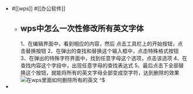 - #[[wps]] #[[办公软件]]
    - ## wps中怎么一次性修改所有英文字体
        1、在编辑界面中，看到相应的内容，然后 点击工具栏上的开始按钮，点击替换按钮
        2、在弹出的查找和替换这个输入框中，点击特殊格式按钮
        3、在弹出的特殊字符界面中，找到任意字母这个选项，点击该选项
        4、在查找内容这个字段中，出现任意字母的查找表达式
        5、最后点击下全部替换这个按钮，就能将所有的英文字母全部变成空字符，达到删除的效果
        ![在wps里面如何删除所有的英文](https://i01piccdn.sogoucdn.com/f76d03c97aa7ef38)
        ^$
- 
